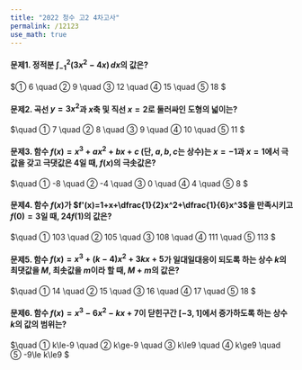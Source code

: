 ```yaml
---
title: "2022 청수 고2 4차고사"
permalink: /12123
use_math: true
---
```

#### 문제1. 정적분 $\displaystyle\int_{-1}^2(3 x^2-4 x)\,dx$의 값은?

$① 6
\quad ② 9
\quad  ③ 12
\quad  ④ 15
\quad  ⑤ 18
$

#### 문제2. 곡선 $y=3x^2$과 $x$축 및 직선 $x=2$로 둘러싸인 도형의 넓이는?

$\quad ① 7
 \quad ② 8
 \quad ③ 9
 \quad ④ 10
 \quad ⑤ 11
$

#### 문제3. 함수 $f(x)=x^3+ax^2+bx+c$ (단, $a, b, c$는 상수)는 $x=-1$과 $x=1$에서 극값을 갖고 극댓값은 $4$일 때, $f(x)$의 극솟값은?

$\quad ① -8 
 \quad ② -4
 \quad ③ 0
 \quad ④ 4
 \quad ⑤ 8
$

#### 문제4. 함수 $f(x)$가 $f'(x)=1+x+\dfrac{1}{2}x^2+\dfrac{1}{6}x^3$을 만족시키고 $f(0)=3$일 때, $24f(1)$의 값은?

$\quad ① 103 
 \quad ② 105
 \quad ③ 108
 \quad ④ 111
 \quad ⑤ 113
$

#### 문제5. 함수 $f(x)=x^3+(k-4)x^2+3kx+5$가 일대일대응이 되도록 하는 상수 $k$의 최댓값을 $M$, 최솟값을 $m$이라 할 때, $M+m$의 값은?

$\quad ① 14 
 \quad ② 15
 \quad ③ 16
 \quad ④ 17
 \quad ⑤ 18
$

#### 문제6. 함수 $f(x)=x^3-6x^2-kx+7$이 닫힌구간 $[-3, 1]$에서 증가하도록 하는 상수 $k$의 값의 범위는?

$\quad ① k\le-9 
 \quad ② k\ge-9
 \quad ③ k\le9
 \quad ④ k\ge9
 \quad ⑤ -9\le k\le9
$










